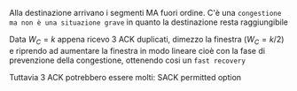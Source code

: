 Alla destinazione arrivano i segmenti MA fuori ordine. 
C'è una `congestione ma non è una situazione grave` in quanto la destinazione resta raggiungibile

Data $W_C = k$ appena ricevo 3 ACK duplicati, dimezzo la finestra ($W_C = k/2$) e riprendo ad aumentare la finestra in modo lineare cioè con la fase di prevenzione della congestione, ottenendo cosi un `fast recovery`

Tuttavia 3 ACK potrebbero essere molti: SACK permitted option
